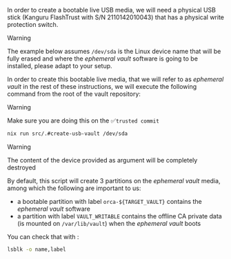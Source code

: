 In order to create a bootable live USB media, we will need a physical USB stick (Kanguru FlashTrust with S/N 2110142010043) that has a physical write protection switch.

> [!Warning]  
> The example below assumes `/dev/sda` is the Linux device name that will be fully erased and where the *ephemeral vault* software is going to be installed, please adapt to your setup.

In order to create this bootable live media, that we will refer to as *ephemeral vault* in the rest of these instructions, we will execute the following command from the root of the vault repository:

> [!Warning]  
> Make sure you are doing this on the ✅`trusted commit`

```bash
nix run src/.#create-usb-vault /dev/sda
```

> [!Warning]  
> The content of the device provided as argument will be completely destroyed

By default, this script will create 3 partitions on the *ephemeral vault* media, among which the following are important to us:
* a bootable partition with label `orca-${TARGET_VAULT}` contains the *ephemeral vault* software
* a partition with label `VAULT_WRITABLE` contains the offline CA private data (is mounted on `/var/lib/vault`) when the *ephemeral vault* boots

You can check that with :
```bash
lsblk -o name,label
```
